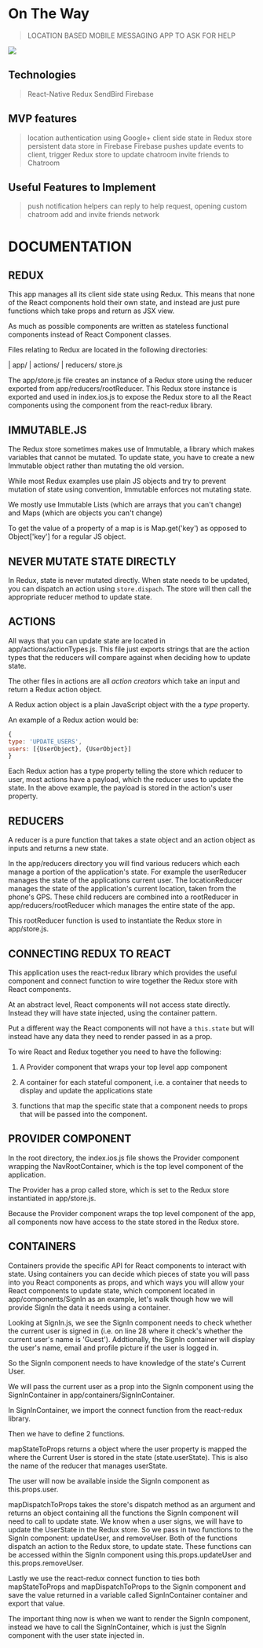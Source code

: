 # On The Way #
> LOCATION BASED MOBILE MESSAGING APP TO ASK FOR HELP

![](https://media.giphy.com/media/3oz8xxwRSYoVD3Mh2M/giphy.gif)

## Technologies ##
> React-Native
> Redux
> SendBird
> Firebase

## MVP features ##
> location
> authentication using Google+
> client side state in Redux store
> persistent data store in Firebase
> Firebase pushes update events to client, trigger Redux store to update
> chatroom
> invite friends to Chatroom

## Useful Features to Implement
> push notification
> helpers can reply to help request, opening custom chatroom
> add and invite friends network

# DOCUMENTATION

## REDUX
This app manages all its client side state using Redux.  This means that none of the React components hold their own state, and instead are just pure functions which take props and return as JSX view.

As much as possible components are written as stateless functional components instead of React Component classes.

Files relating to Redux are located in the following directories:

| app/
  | actions/
  | reducers/
  store.js

The app/store.js file creates an instance of a Redux store using the reducer exported from app/reducers/rootReducer. This Redux store instance is exported and used in index.ios.js to expose the Redux store to all the React components using the <Provider /> component from the react-redux library.

## IMMUTABLE.JS

The Redux store sometimes makes use of Immutable, a library which makes variables that cannot be mutated.  To update state, you have to create a new Immutable object rather than mutating the old version.

While most Redux examples use plain JS objects and try to prevent mutation of state using convention, Immutable enforces not mutating state.

We mostly use Immutable Lists (which are arrays that you can't change) and Maps (which are objects you can't change)

To get the value of a property of a map is is Map.get('key') as opposed to Object['key'] for a regular JS object.

## NEVER MUTATE STATE DIRECTLY

In Redux, state is never mutated directly. When state needs to be updated, you can dispatch an action using `store.dispach`.  The store will then call the appropriate reducer method to update state.


## ACTIONS

All ways that you can update state are located in app/actions/actionTypes.js. This file just exports strings that are the action types that the reducers will compare against when deciding how to update state.

The other files in actions are all *action creators* which take an input and return a Redux action object.

A Redux action object is a plain JavaScript object with the a *type* property.

An example of a Redux action would be:

```javascript
{
type: 'UPDATE_USERS',
users: [{UserObject}, {UserObject}]
}
```

Each Redux action has a type property telling the store which reducer to user, most actions have a payload, which the reducer uses to update the state.  In the above example, the payload is stored in the action's user property.

## REDUCERS

A reducer is a pure function that takes a state object and an action object as inputs and returns a new state.

In the app/reducers directory you will find various reducers which each manage a portion of the application's state. For example the userReducer manages the state of the applications current user.  The locationReducer manages the state of the application's current location, taken from the phone's GPS.  These child reducers are combined into a rootReducer in app/reducers/rootReducer which manages the entire state of the app.

This rootReducer function is used to instantiate the Redux store in app/store.js.

## CONNECTING REDUX TO REACT

This application uses the react-redux library which provides the useful <Provider /> component and connect function to wire together the Redux store with React components.

At an abstract level, React components will not access state directly. Instead they will have state injected, using the container pattern.

Put a different way the React components will not have a `this.state` but will instead have any data they need to render passed in as a prop.

To wire React and Redux together you need to have the following:
1. A Provider component that wraps your top level app component

2. A container for each stateful component, i.e. a container that needs to display and update the applications state

3. functions that map the specific state that a component needs to props that will be passed into the component.

## PROVIDER COMPONENT

In the root directory, the index.ios.js file shows the Provider component wrapping the NavRootContainer, which is the top level component of the application.

The Provider has a prop called store, which is set to the Redux store instantiated in app/store.js.

Because the Provider component wraps the top level component of the app, all components now have access to the state stored in the Redux store.

## CONTAINERS

Containers provide the specific API for React components to interact with state. Using containers you can decide which pieces of state you will pass into you React components as props, and which ways you will allow your React components to update state, which component located in app/components/SignIn as an example, let's walk though how we will provide SignIn the data it needs using a container.

Looking at SignIn.js, we see the SignIn component needs to check whether the current user is signed in (i.e. on line 28 where it check's whether the current user's name is 'Guest').  Addtionally, the SignIn container will display the user's name, email and profile picture if the user is logged in.

So the SignIn component needs to have knowledge of the state's Current User.

We will pass the current user as a prop into the SignIn component using the SignInContainer in app/containers/SignInContainer.

In SignInContainer, we import the connect function from the react-redux library.

Then we have to define 2 functions.

mapStateToProps returns a object where the user property is mapped the where the Current User is stored in the state (state.userState). This is also the name of the reducer that manages userState.

The user will now be available inside the SignIn component as this.props.user.

mapDispatchToProps takes the store's dispatch method as an argument and returns an object containing all the functions the SignIn component will need to call to update state.  We know when a user signs, we will have to update the UserState in the Redux store.  So we pass in two functions to the SignIn component: updateUser, and removeUser.  Both of the functions dispatch an action to the Redux store, to update state.  These functions can be accessed within the SignIn component using this.props.updateUser and this.props.removeUser.

Lastly we use the react-redux connect function to ties both mapStateToProps and mapDispatchToProps to the SignIn component and save the value returned in a variable called SignInContainer container and export that value.

The important thing now is when we want to render the SignIn component, instead we have to call the SignInContainer, which is just the SignIn component with the user state injected in.
